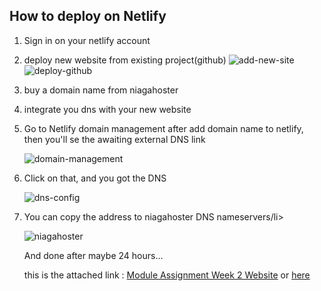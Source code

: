 ## How to deploy on Netlify
1. Sign in on your netlify account
2. deploy new website from existing project(github)
![add-new-site](img/add-new-site.png)
![deploy-github](img/deploy-github.png)
3. buy a domain name from niagahoster
4. integrate you dns with your new website
    <li>Go to Netlify domain management after add domain name to netlify, then you'll se the awaiting external DNS link</li>

    ![domain-management](img/domain-management.png)

    <li>Click on that, and you got the DNS</li>

    ![dns-config](img/dns-config.png)

    <li>You can copy the address to niagahoster DNS nameservers/li>

    ![niagahoster](img/niagahoster.png)

    And done after maybe 24 hours...

    this is the attached link : [Module Assignment Week 2 Website](https://fwzdev.netlify.app/) or [here](http://cyber2club.online/)  
